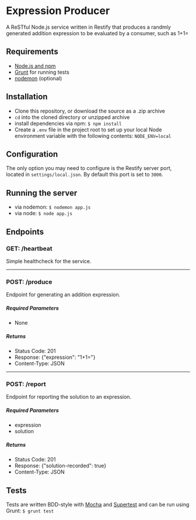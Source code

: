 # Expression Producer

A ReSTful Node.js service written in Restify that produces a randmly generated addition expression to be evaluated by a consumer, such as 1+1=

## Requirements
 - [Node.js and npm](https://nodejs.org/)
 - [Grunt](http://gruntjs.com/) for running tests
 - [nodemon](https://github.com/remy/nodemon) (optional)

## Installation
 - Clone this repository, or download the source as a .zip archive
 - `cd` into the cloned directory or unzipped archive
 - install dependencies via npm: `$ npm install`
 - Create a `.env` file in the project root to set up your local Node environment variable with the following contents: `NODE_ENV=local`

## Configuration
The only option you may need to configure is the Restify server port, located in `settings/local.json`. By default this port is set to `3000`.

## Running the server
 - via nodemon: `$ nodemon app.js`
 - via node: `$ node app.js`

## Endpoints

### GET: /heartbeat
Simple healthcheck for the service.

***

### POST: /produce
Endpoint for generating an addition expression.

##### Required Parameters
 - None

##### Returns
 - Status Code: 201
 - Response: {"expression": "1+1="}
 - Content-Type: JSON

***

### POST: /report
Endpoint for reporting the solution to an expression.

##### Required Parameters
 - expression
 - solution

##### Returns
 - Status Code: 201
 - Response: {"solution-recorded": true}
 - Content-Type: JSON

## Tests

Tests are written BDD-style with [Mocha](http://mochajs.org/) and [Supertest](https://github.com/visionmedia/supertest) and can be run using Grunt: `$ grunt test`